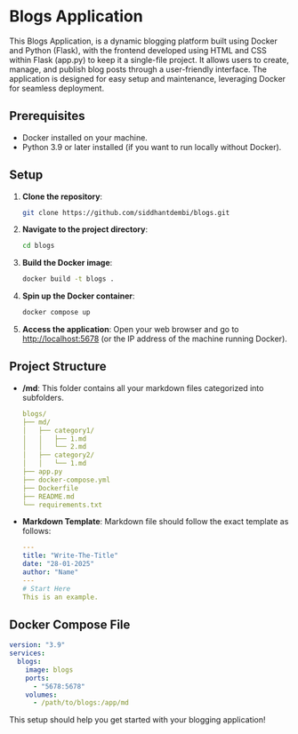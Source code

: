 # Blogs Application
This Blogs Application, is a dynamic blogging platform built using Docker and Python (Flask), with the frontend developed using HTML and CSS within Flask (app.py) to keep it a single-file project. It allows users to create, manage, and publish blog posts through a user-friendly interface. The application is designed for easy setup and maintenance, leveraging Docker for seamless deployment.
## Prerequisites

- Docker installed on your machine.
- Python 3.9 or later installed (if you want to run locally without Docker).

## Setup

1. **Clone the repository**:

   ```sh
   git clone https://github.com/siddhantdembi/blogs.git
   ```

2. **Navigate to the project directory**:

   ```sh
   cd blogs
   ```

3. **Build the Docker image**:

   ```sh
   docker build -t blogs .
   ```
4. **Spin up the Docker container**:

   ```sh
   docker compose up
   ```
   
5. **Access the application**:
   Open your web browser and go to [http://localhost:5678](http://localhost:5678) (or the IP address of the machine running Docker).

## Project Structure

- **/md**: This folder contains all your markdown files categorized into subfolders.

   ```yaml
   blogs/
   ├── md/
   │   ├── category1/
   │   │   ├── 1.md
   │   │   └── 2.md
   │   ├── category2/
   │   │   └── 1.md
   ├── app.py
   ├── docker-compose.yml
   ├── Dockerfile
   ├── README.md
   └── requirements.txt
   ```
- **Markdown Template**: Markdown file should follow the exact template as follows:
  ```yaml
  ---
  title: "Write-The-Title"
  date: "28-01-2025"
  author: "Name"
  ---
  # Start Here
  This is an example.
  ```

## Docker Compose File

```yaml
version: "3.9"
services:
  blogs:
    image: blogs
    ports:
      - "5678:5678"
    volumes:
      - /path/to/blogs:/app/md

```

This setup should help you get started with your blogging application!
